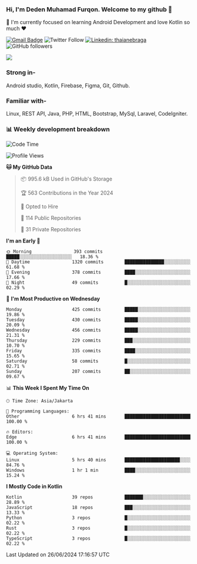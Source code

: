 ### Hi, I'm Deden Muhamad Furqon. Welcome to my github 👋

<!--
**furqoncreative/furqoncreative** is a ✨ _special_ ✨ repository because its `README.md` (this file) appears on your GitHub profile.

Here are some ideas to get you started:

- 🔭 I’m currently working on ...
- 👯 I’m looking to collaborate on ...
- 🤔 I’m looking for help with ...
- 💬 Ask me about ...
- 📫 How to reach me: ...
- 😄 Pronouns: ...
- ⚡ Fun fact: ...
-->

  🌱 I'm currently focused on learning Android Development and love Kotlin so much ❤ 

[![Gmail Badge](https://img.shields.io/badge/-furqoncreative24@gmail.com-c14438?style=flat-square&logo=Gmail&logoColor=white&link=mailto:furqoncreative24@gmail.com)](mailto:furqoncreative24@gmail.com)
![Twitter Follow](https://img.shields.io/twitter/follow/furqoncreative?label=Follow)
[![Linkedin: thaianebraga](https://img.shields.io/badge/-Deden_Muhamad_Furqon-blue?style=flat-square&logo=Linkedin&logoColor=white&link=https://www.linkedin.com/in/anmol-p-singh/)](https://www.linkedin.com/in/furqoncreative/)
![GitHub followers](https://img.shields.io/github/followers/furqoncreative?label=Follow&style=social)

<img src="https://github-readme-stats.sera5-dev.vercel.app/api?username=furqoncreative&hide=stars&show_icons=true&count_private=true&include_all_commits=true&title_color=#008080&icon_color=#008080&hide_border=true" width="">

### Strong in-

Android studio, Kotlin, Firebase, Figma, Git, Github.

### Familiar with-
Linux, REST API, Java, PHP, HTML, Bootstrap, MySql, Laravel, CodeIgniter.

### 📊 Weekly development breakdown

<!--START_SECTION:waka-->
![Code Time](http://img.shields.io/badge/Code%20Time-2%2C444%20hrs%2044%20mins-blue)

![Profile Views](http://img.shields.io/badge/Profile%20Views-0-blue)

**🐱 My GitHub Data** 

> 📦 995.6 kB Used in GitHub's Storage 
 > 
> 🏆 563 Contributions in the Year 2024
 > 
> 💼 Opted to Hire
 > 
> 📜 114 Public Repositories 
 > 
> 🔑 31 Private Repositories 
 > 
**I'm an Early 🐤** 

```text
🌞 Morning                393 commits         █████░░░░░░░░░░░░░░░░░░░░   18.36 % 
🌆 Daytime                1320 commits        ███████████████░░░░░░░░░░   61.68 % 
🌃 Evening                378 commits         ████░░░░░░░░░░░░░░░░░░░░░   17.66 % 
🌙 Night                  49 commits          █░░░░░░░░░░░░░░░░░░░░░░░░   02.29 % 
```
📅 **I'm Most Productive on Wednesday** 

```text
Monday                   425 commits         █████░░░░░░░░░░░░░░░░░░░░   19.86 % 
Tuesday                  430 commits         █████░░░░░░░░░░░░░░░░░░░░   20.09 % 
Wednesday                456 commits         █████░░░░░░░░░░░░░░░░░░░░   21.31 % 
Thursday                 229 commits         ███░░░░░░░░░░░░░░░░░░░░░░   10.70 % 
Friday                   335 commits         ████░░░░░░░░░░░░░░░░░░░░░   15.65 % 
Saturday                 58 commits          █░░░░░░░░░░░░░░░░░░░░░░░░   02.71 % 
Sunday                   207 commits         ██░░░░░░░░░░░░░░░░░░░░░░░   09.67 % 
```


📊 **This Week I Spent My Time On** 

```text
🕑︎ Time Zone: Asia/Jakarta

💬 Programming Languages: 
Other                    6 hrs 41 mins       █████████████████████████   100.00 % 

🔥 Editors: 
Edge                     6 hrs 41 mins       █████████████████████████   100.00 % 

💻 Operating System: 
Linux                    5 hrs 40 mins       █████████████████████░░░░   84.76 % 
Windows                  1 hr 1 min          ████░░░░░░░░░░░░░░░░░░░░░   15.24 % 
```

**I Mostly Code in Kotlin** 

```text
Kotlin                   39 repos            ███████░░░░░░░░░░░░░░░░░░   28.89 % 
JavaScript               18 repos            ███░░░░░░░░░░░░░░░░░░░░░░   13.33 % 
Python                   3 repos             █░░░░░░░░░░░░░░░░░░░░░░░░   02.22 % 
Rust                     3 repos             █░░░░░░░░░░░░░░░░░░░░░░░░   02.22 % 
TypeScript               3 repos             █░░░░░░░░░░░░░░░░░░░░░░░░   02.22 % 
```




 Last Updated on 26/06/2024 17:16:57 UTC
<!--END_SECTION:waka-->
